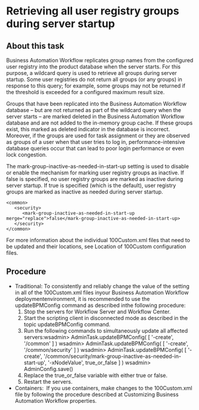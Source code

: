 # Retrieving all user registry groups during server startup

## About this task

Business Automation Workflow replicates
group names from the configured user registry into the product database when the server starts. For
this purpose, a wildcard query is used to retrieve all groups during server startup. Some user
registries do not return all groups (or any groups) in response to this query; for example, some
groups may not be returned if the threshold is exceeded for a configured maximum result size.

Groups that have been replicated into the Business Automation Workflow database – but are not
returned as part of the wildcard query when the server starts – are marked deleted in the Business Automation Workflow database and are not
added to the in-memory group cache. If these groups exist, this marked as
deleted indicator in the database is incorrect. Moreover, if the groups are used for
task assignment or they are observed as groups of a user when that user tries to log in,
performance-intensive database queries occur that can lead to poor login performance or even lock
congestion.

The mark-group-inactive-as-needed-in-start-up setting is used to disable or
enable the mechanism for marking user registry groups as inactive. If false
is specified, no user registry groups are marked as inactive during server startup. If
true is specified (which is the default), user registry groups are marked as
inactive as needed during server startup.

```
<common>
   <security>
      <mark-group-inactive-as-needed-in-start-up merge="replace">false</mark-group-inactive-as-needed-in-start-up>
   </security>
</common>
```

For more information about the individual 100Custom.xml files that need to
be updated and their locations, see Location of 100Custom configuration files.

## Procedure

- Traditional: To consistently and reliably change the value of the setting in all of the 100Custom.xml files inyour Business Automation Workflow deploymentenvironment, it is recommended to use the updateBPMConfig command as described inthe following procedure:
    1. Stop the servers for Workflow Server and Workflow Center.
    2. Start the scripting client in disconnected mode as described in the topic updateBPMConfig command.
    3. Run the following commands to simultaneously update all affected
servers:wsadmin> AdminTask.updateBPMConfig( [ '-create', '/common' ] )
wsadmin> AdminTask.updateBPMConfig( [ '-create', '/common/security' ] )
wsadmin> AdminTask.updateBPMConfig( [ '-create', '/common/security/mark-group-inactive-as-needed-in-start-up', '-xNodeValue', true\_or\_false ] )
wsadmin> AdminConfig.save()
    4. Replace the true\_or\_false variable with either
true or false.
    5. Restart the servers.
- Containers: 
 If
you use containers, make changes to the 100Custom.xml file by following the
procedure described at Customizing Business Automation Workflow properties.
